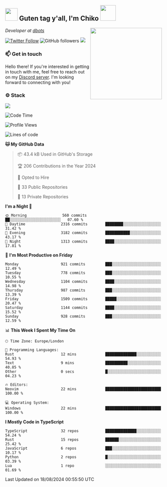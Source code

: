 <h2><img src="https://cdn.discordapp.com/emojis/1100181376730402906.gif?quality=lossless" width="40"> Guten tag y'all, I'm Chiko <img src="https://a.ppy.sh/15907233" width="50"></h2>
<a href="https://cataas.com"><img align='right' src="https://cataas.com/cat" width="230"></a>
<p><em>Developer at <a href="https://github.com/dbotsfun">dbots</a></em></p>

[![Twitter Follow](https://img.shields.io/twitter/follow/chikoxq?label=Follow)](https://twitter.com/intent/follow?screen_name=chikoxq)
![GitHub followers](https://img.shields.io/github/followers/chikof?label=Follow&style=social)
![](https://komarev.com/ghpvc/?username=chikof&color=blue)

### 📫 Get in touch
Hello there! If you're interested in getting in touch with me, feel free to reach out on my [Discord server](https://discord.gg/sejc7TnX6N). I'm looking forward to connecting with you!

### ⚙️ Stack
[![](https://skillicons.dev/icons?i=git,kubernetes,docker,js,ts,cloudflare,css,deno,express,graphql,html,mongodb,nestjs,py,react,apollo,bash,java,lua,nextjs,netlify,nodejs,ps,powershell,rust,neovim,tauri,sentry,postgres,tailwind,prisma,actix,workers)](https://skillicons.dev)

<!--START_SECTION:waka-->
![Code Time](http://img.shields.io/badge/Code%20Time-1%2C785%20hrs%2024%20mins-blue)

![Profile Views](http://img.shields.io/badge/Profile%20Views-1-blue)

![Lines of code](https://img.shields.io/badge/From%20Hello%20World%20I%27ve%20Written-6.4%20million%20lines%20of%20code-blue)

**🐱 My GitHub Data** 

> 📦 43.4 kB Used in GitHub's Storage 
 > 
> 🏆 206 Contributions in the Year 2024
 > 
> 💼 Opted to Hire
 > 
> 📜 33 Public Repositories 
 > 
> 🔑 13 Private Repositories 
 > 
**I'm a Night 🦉** 

```text
🌞 Morning                560 commits         ██░░░░░░░░░░░░░░░░░░░░░░░   07.60 % 
🌆 Daytime                2316 commits        ████████░░░░░░░░░░░░░░░░░   31.42 % 
🌃 Evening                3182 commits        ███████████░░░░░░░░░░░░░░   43.17 % 
🌙 Night                  1313 commits        ████░░░░░░░░░░░░░░░░░░░░░   17.81 % 
```
📅 **I'm Most Productive on Friday** 

```text
Monday                   921 commits         ███░░░░░░░░░░░░░░░░░░░░░░   12.49 % 
Tuesday                  778 commits         ███░░░░░░░░░░░░░░░░░░░░░░   10.55 % 
Wednesday                1104 commits        ████░░░░░░░░░░░░░░░░░░░░░   14.98 % 
Thursday                 987 commits         ███░░░░░░░░░░░░░░░░░░░░░░   13.39 % 
Friday                   1509 commits        █████░░░░░░░░░░░░░░░░░░░░   20.47 % 
Saturday                 1144 commits        ████░░░░░░░░░░░░░░░░░░░░░   15.52 % 
Sunday                   928 commits         ███░░░░░░░░░░░░░░░░░░░░░░   12.59 % 
```


📊 **This Week I Spent My Time On** 

```text
🕑︎ Time Zone: Europe/London

💬 Programming Languages: 
Rust                     12 mins             ██████████████░░░░░░░░░░░   54.93 % 
Text                     9 mins              ██████████░░░░░░░░░░░░░░░   40.85 % 
Other                    0 secs              █░░░░░░░░░░░░░░░░░░░░░░░░   04.23 % 

🔥 Editors: 
Neovim                   22 mins             █████████████████████████   100.00 % 

💻 Operating System: 
Windows                  22 mins             █████████████████████████   100.00 % 
```

**I Mostly Code in TypeScript** 

```text
TypeScript               32 repos            ██████████████░░░░░░░░░░░   54.24 % 
Rust                     15 repos            ██████░░░░░░░░░░░░░░░░░░░   25.42 % 
JavaScript               6 repos             ███░░░░░░░░░░░░░░░░░░░░░░   10.17 % 
Python                   2 repos             █░░░░░░░░░░░░░░░░░░░░░░░░   03.39 % 
Lua                      1 repo              ░░░░░░░░░░░░░░░░░░░░░░░░░   01.69 % 
```




 Last Updated on 18/08/2024 00:55:50 UTC
<!--END_SECTION:waka-->


<!--
<p align="center">
     <a href="https://discord.gg/HhybNhchcC"><img src="https://invidget.switchblade.xyz/sejc7TnX6N" align="center" ><a>
</p> 
-->
